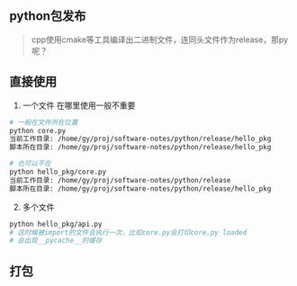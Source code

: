 ## python包发布

> cpp使用cmake等工具编译出二进制文件，连同头文件作为release，那py呢？

## 直接使用

1. 一个文件
在哪里使用一般不重要

```sh
# 一般在文件所在位置
python core.py
当前工作目录: /home/gy/proj/software-notes/python/release/hello_pkg
脚本所在目录: /home/gy/proj/software-notes/python/release/hello_pkg

# 也可以不在
python hello_pkg/core.py
当前工作目录: /home/gy/proj/software-notes/python/release
脚本所在目录: /home/gy/proj/software-notes/python/release/hello_pkg
```

2. 多个文件
```sh
python hello_pkg/api.py
# 这时候被import的文件会执行一次，比如core.py会打印core.py loaded
# 会出现__pycache__的缓存
```

## 打包


```sh

```